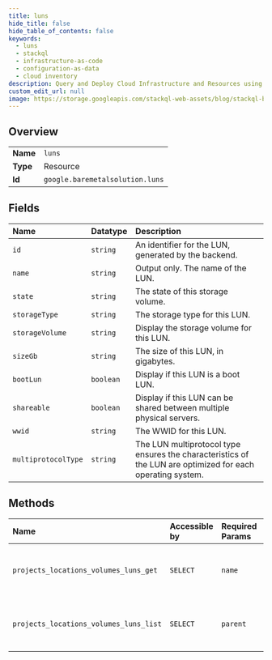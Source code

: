 ```yaml
---
title: luns
hide_title: false
hide_table_of_contents: false
keywords:
  - luns
  - stackql
  - infrastructure-as-code
  - configuration-as-data
  - cloud inventory
description: Query and Deploy Cloud Infrastructure and Resources using SQL
custom_edit_url: null
image: https://storage.googleapis.com/stackql-web-assets/blog/stackql-blog-post-featured-image.png
---
```

  
    

## Overview
<table><tbody>
<tr><td><b>Name</b></td><td><code>luns</code></td></tr>
<tr><td><b>Type</b></td><td>Resource</td></tr>
<tr><td><b>Id</b></td><td><code>google.baremetalsolution.luns</code></td></tr>
</tbody></table>

## Fields
| Name | Datatype | Description |
|:-----|:---------|:------------|
| `id` | `string` | An identifier for the LUN, generated by the backend. |
| `name` | `string` | Output only. The name of the LUN. |
| `state` | `string` | The state of this storage volume. |
| `storageType` | `string` | The storage type for this LUN. |
| `storageVolume` | `string` | Display the storage volume for this LUN. |
| `sizeGb` | `string` | The size of this LUN, in gigabytes. |
| `bootLun` | `boolean` | Display if this LUN is a boot LUN. |
| `shareable` | `boolean` | Display if this LUN can be shared between multiple physical servers. |
| `wwid` | `string` | The WWID for this LUN. |
| `multiprotocolType` | `string` | The LUN multiprotocol type ensures the characteristics of the LUN are optimized for each operating system. |
## Methods
| Name | Accessible by | Required Params | Description |
|:-----|:--------------|:----------------|:------------|
| `projects_locations_volumes_luns_get` | `SELECT` | `name` | Get details of a single storage logical unit number(LUN). |
| `projects_locations_volumes_luns_list` | `SELECT` | `parent` | List storage volume luns for given storage volume. |
